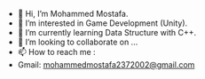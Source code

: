 - 👋 Hi, I’m Mohammed Mostafa.
- 👀 I’m interested in Game Development (Unity).
- 🌱 I’m currently learning Data Structure with C++.
- 💞️ I’m looking to collaborate on ...
- 📫 How to reach me :
- Gmail: mohammedmostafa2372002@gmail.com

<!---
Mohammed2372/Mohammed2372 is a ✨ special ✨ repository because its `README.md` (this file) appears on your GitHub profile.
You can click the Preview link to take a look at your changes.
--->
